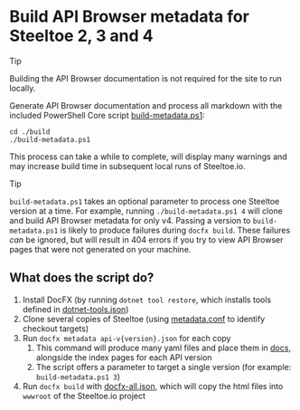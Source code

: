 # Build API Browser metadata for Steeltoe 2, 3 and 4

> [!TIP]
> Building the API Browser documentation is not required for the site to run locally.

Generate API Browser documentation and process all markdown with the included PowerShell Core script [build-metadata.ps1](./build-metadata.ps1):

```pwsh
cd ./build
./build-metadata.ps1
```

This process can take a while to complete, will display many warnings and may increase build time in subsequent local runs of Steeltoe.io.

> [!TIP]
> `build-metadata.ps1` takes an optional parameter to process one Steeltoe version at a time.
> For example, running `./build-metadata.ps1 4` will clone and build API Browser metadata for only v4.
> Passing a version to `build-metadata.ps1` is likely to produce failures during `docfx build`.
> These failures _can_ be ignored, but will result in 404 errors if you try to view API Browser pages that were not generated on your machine.

## What does the script do?

1. Install DocFX (by running `dotnet tool restore`, which installs tools defined in [dotnet-tools.json](../.config/dotnet-tools.json))
1. Clone several copies of Steeltoe (using [metadata.conf](./metadata.conf) to identify checkout targets)
1. Run `docfx metadata api-v{version}.json` for each copy
   1. This command will produce many yaml files and place them in [docs](../docs), alongside the index pages for each API version
   1. The script offers a parameter to target a single version (for example: `build-metadata.ps1 3`)
1. Run `docfx build` with [docfx-all.json](../docs/docfx-all.json), which will copy the html files into `wwwroot` of the Steeltoe.io project
